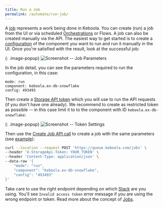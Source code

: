 ```yaml
---
title: Run a Job
permalink: /automate/run-job/
---
```


A [job](https://help.keboola.com/management/jobs/) represents a work being done in Keboola. 
You can create (run) a job from the UI or via scheduled [Orchestrations](https://help.keboola.com/orchestrator/) or Flows. 
A job can also be created manually via the API. The easiest way to get started is to create
a [configuration](https://help.keboola.com/components/) of the component you want to run and run it manually in the UI. 
Once you're satisfied with the result, look at the successful job:

{: .image-popup}
![Screenshot -- Job Parameters](/automate/job-parameters.png)

In the job detail, you can see the parameters required to run the configuration, in this case:

```
mode: run
component: keboola.ex-db-snowflake
config: 493493
```

Then create a [Storage API token](https://help.keboola.com/management/project/tokens/) which you will use to 
run the API requests (if you don't have one already). We recommend to create
as restricted token as possible -- in this case limit it to to the component with ID `keboola.ex-db-snowflake`:

{: .image-popup}
![Screenshot -- Token Settings](/automate/token-settings.png)

Then use the [Create Job API call](https://app.swaggerhub.com/apis-docs/keboola/job-queue-api/1.2.4#/Jobs/createJob) to 
create a job with the same parameters 
(see [example](https://documenter.getpostman.com/view/3086797/77h845D#fd60aa15-485c-4922-8536-c2ba2f27e8ea)):

```bash
curl --location --request POST 'https://queue.keboola.com/jobs' \
--header 'X-StorageApi-Token: YOUR_TOKEN' \
--header 'Content-Type: application/json' \
--data-raw '{
    "mode": "run",
    "component": "keboola.ex-db-snowflake",
    "config": "493493"
}'
```

Take care to use the right endpoint depending on which [Stack](https://help.keboola.com/overview/#stacks) are you using. 
You'll see `Invalid access token` error message if you are using the wrong endpoint or token. Read more about 
the concept of [Jobs](/integrate/jobs/).
